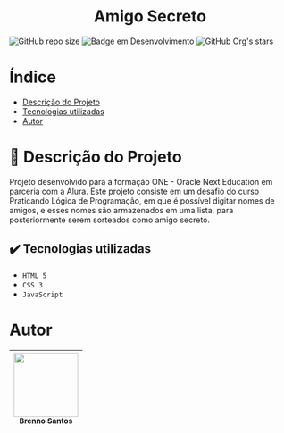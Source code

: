 <h1 align="center">Amigo Secreto</h1>

![GitHub repo size](https://img.shields.io/github/repo-size/devbls/amigo-secreto)
![Badge em Desenvolvimento](http://img.shields.io/static/v1?label=status&message=Done&color=GREEN)
![GitHub Org's stars](https://img.shields.io/github/stars/devbls?style=social)

# Índice 

* [Descrição do Projeto](#descrição-do-projeto)
* [Tecnologias utilizadas](#tecnologias-utilizadas)
* [Autor](#autor)

# 📁 Descrição do Projeto

Projeto desenvolvido para a formação ONE - Oracle Next Education em parceria com a Alura. Este projeto consiste em um desafio do curso Praticando Lógica de Programação, em que é possível digitar nomes de amigos, e esses nomes são armazenados em uma lista, para posteriormente serem sorteados como amigo secreto.

## ✔️ Tecnologias utilizadas

- ``HTML 5``
- ``CSS 3``
- ``JavaScript``

# Autor

| [<img loading="lazy" src="https://avatars.githubusercontent.com/u/43102210?v=4" width=115><br><sub>Brenno Santos</sub>](https://github.com/devbls) |
| :---: |
